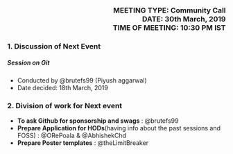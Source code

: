 <!-- SOME METADATA ABOUT THE FILE/MEETING -->

<h3 align="right">
 MEETING TYPE:<b> Community Call </b><br>
 DATE:<b> 30th March, 2019 </b><br>
 TIME OF MEETING:<b> 10:30 PM IST </b><br>
 </h3>

<!-- ACTUAL MINUTES START HERE -->

### 1.  Discussion of Next Event
 ##### Session on Git
   - Conducted by @brutefs99 (Piyush aggarwal)
   - Date decided: 18th March, 2019

### 2. Division of work for Next event
  - **To ask Github for sponsorship and swags** : @brutefs99
  - **Prepare Application for HODs**(having info about the past sessions and FOSS) : @ORePoala & @AbhishekChd
  - **Prepare Poster templates** : @theLimitBreaker
